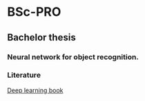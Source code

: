# BSc-PRO

## Bachelor thesis

### Neural network for object recognition.

### Literature

[Deep learning book](https://www.deeplearningbook.org/)
